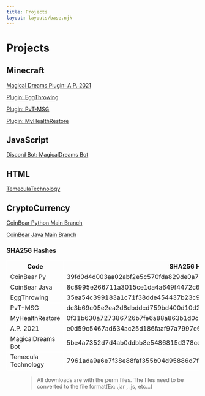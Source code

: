 ```yaml
---
title: Projects
layout: layouts/base.njk
---
```


# Projects


## Minecraft

<a href="https://github.com/MagicalDreams/AnnualPassport2021/archive/main.zip" download>Magical Dreams Plugin: A.P. 2021</a>

<a href="https://github.com/nolant108/EggThrowing/archive/master.zip" download>Plugin: EggThrowing</a>

<a href="https://github.com/nolant108/PrivateMSG/archive/master.zip" download>Plugin: PvT-MSG</a>

<a href="https://github.com/nolant108/MyHealthRestore/archive/master.zip" download>Plugin: MyHealthRestore</a>

## JavaScript

<a href="https://github.com/MagicalDreams/MagicalDreamsBot/archive/master.zip" download>Discord Bot: MagicalDreams Bot</a>

## HTML

<a href="https://github.com/nolant108/TemeculaTechNEW/archive/main.zip" download>TemeculaTechnology</a>

## CryptoCurrency

<a href="https://github.com/nolant108/CoinBear-Python-Version-/archive/main.zip" download>CoinBear Python Main Branch</a>

<a href="https://github.com/nolant108/CoinBear-Java/archive/main.zip" download>CoinBear Java Main Branch</a>


### SHA256 Hashes
<!DOCTYPE html>
<html>
<head>
<style>
table, th, td {
  border: 1px solid white;
}
</style>
</head>
<body>
<table>
  <tr>
    <th>Code</th>
    <th>SHA256 Hash</th>
  </tr>
  <tr>
    <td>CoinBear Py</td>
    <td>39fd0d4d003aa02abf2e5c570fda829de0a7adb59a67eed36cf3c50956f5b262</td>
  </tr>
  <tr>
    <td>CoinBear Java</td>
    <td>8c8995e266711a3015ce1da4a649f4472c61582818d03126161d183219270b78</td>
  </tr>
  <tr>
    <td>EggThrowing</td>
    <td>35ea54c399183a1c71f38dde454437b23c9bff0c111f95aeadf5c0bbdaf5688f</td>
  </tr>
    <tr>
    <td>PvT-MSG</td>
    <td>dc3b69c05e2ea2d8dbddcd759bd400d10d20d4bcc537d25bc0928133a1353346</td>
  </tr>
    <tr>
    <td>MyHealthRestore</td>
    <td>0f31b630a727386726b7fe6a88a863b1d0cb6cb875824b1c818100fc9aeb00b6</td>
  </tr>
    <tr>
    <td>A.P. 2021</td>
    <td>e0d59c5467ad634ac25d186faaf97a7997e6b519be6615d28adf69f4a02910ad</td>
  </tr>
    </tr>
    <tr>
    <td>MagicalDreams Bot</td>
    <td>5be4a7352d7d4ab0ddbb8e5486815d378ce7522b40e50e1800f1b075b0de6dc4</td>
  </tr>
    </tr>
    <tr>
    <td>Temecula Technology</td>
    <td>7961ada9a6e7f38e88faf355b04d95886d7f3c40a476e0a06dd7f701458a35a6</td>
</table>



<figure>
    <blockquote>
        <p>All downloads are with the perm files. The files need to be converted to the file format(Ex: .jar , .js, etc...)</p>
    </blockquote>
</figure>

</body>
</html>